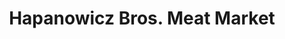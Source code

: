 ---
title: "Hapanowicz Bros. Meat Market"
url: /new-york-mills/hapanowicz-bros-meat-market/
shop: supermarket
---